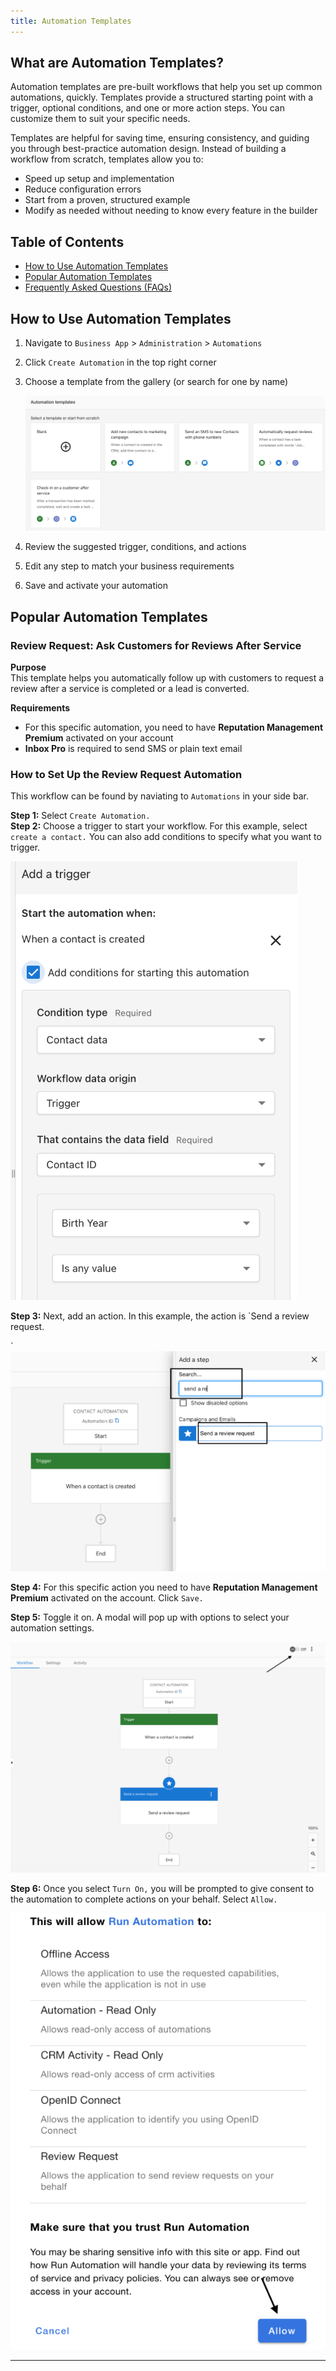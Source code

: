 ```yaml
---
title: Automation Templates
---
```

## What are Automation Templates?
Automation templates are pre-built workflows that help you set up common automations, quickly. Templates provide a structured starting point with a trigger, optional conditions, and one or more action steps. You can customize them to suit your specific needs.

Templates are helpful for saving time, ensuring consistency, and guiding you through best-practice automation design. Instead of building a workflow from scratch, templates allow you to:

- Speed up setup and implementation
- Reduce configuration errors
- Start from a proven, structured example
- Modify as needed without needing to know every feature in the builder

## Table of Contents
- [How to Use Automation Templates](#how-to-use-automation-templates)
- [Popular Automation Templates](#popular-automation-templates)
- [Frequently Asked Questions (FAQs)](#frequently-asked-questions-faqs)

## How to Use Automation Templates
1. Navigate to `Business App` > `Administration` > `Automations`
2. Click `Create Automation` in the top right corner
3. Choose a template from the gallery (or search for one by name)

    ![Automation Template Selection](../administration/img/automations_template.png)

4. Review the suggested trigger, conditions, and actions
5. Edit any step to match your business requirements
6. Save and activate your automation

## Popular Automation Templates

### Review Request: Ask Customers for Reviews After Service

**Purpose**  
This template helps you automatically follow up with customers to request a review after a service is completed or a lead is converted. 

**Requirements**  
- For this specific automation, you need to have **Reputation Management Premium** activated on your account  
- **Inbox Pro** is required to send SMS or plain text email

### How to Set Up the Review Request Automation

This workflow can be found by naviating to `Automations` in your side bar. 

**Step 1:** Select `Create Automation.`  
**Step 2:** Choose a trigger to start your workflow. For this example, select `create a contact.` You can also add conditions to specify what you want to trigger.  

![Review Request Step 1](../administration/img/automations_template_review_request_one.png)

**Step 3:** Next, add an action. In this example, the action is `Send a review request.

`  ![Review Request Step 2](../administration/img/automations_template_review_request_two.png)

**Step 4:** For this specific action you need to have **Reputation Management Premium** activated on the account. Click `Save.` 

**Step 5:** Toggle it on. A modal will pop up with options to select your automation settings.  

![Review Request Step 3](../administration/img/automations_template_review_request_three.png)

**Step 6:** Once you select `Turn On,` you will be prompted to give consent to the automation to complete actions on your behalf. Select `Allow.`

![Review Request Step 4](../administration/img/automations_template_review_request_four.png)

---
